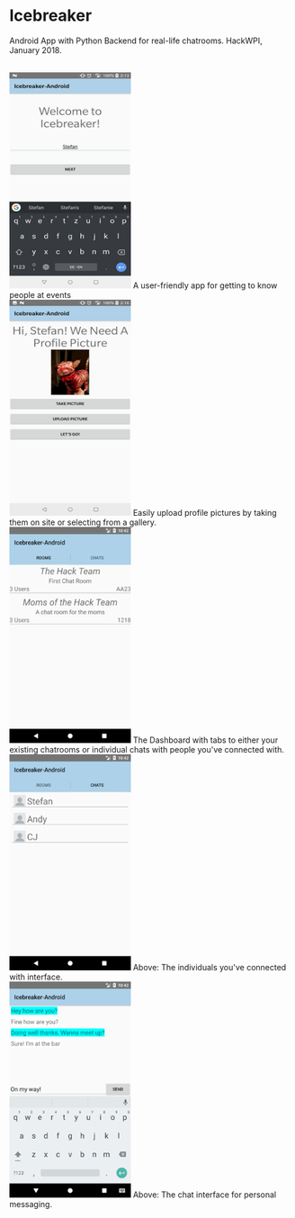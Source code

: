 # Icebreaker
Android App with Python Backend for real-life chatrooms. HackWPI, January 2018. <br /> <br />



<img src="https://github.com/Stefan4472/Icebreaker/blob/master/images/new_user.jpg" width="216" height="384" >
A user-friendly app for getting to know people at events <br />

<img src="https://github.com/Stefan4472/Icebreaker/blob/master/images/profile.jpg" width="216" height="384" >
Easily upload profile pictures by taking them on site or selecting from a gallery. <br />

<img src="https://github.com/Stefan4472/Icebreaker/blob/master/images/Screenshot_1515901356.png" width="216" height="384" >
The Dashboard with tabs to either your existing chatrooms or individual chats with people you've connected with. <br />

<img src="https://github.com/Stefan4472/Icebreaker/blob/master/images/Screenshot_1515901360.png" width="216" height="384" >
Above: The individuals you've connected with interface. <br />

<img src="https://github.com/Stefan4472/Icebreaker/blob/master/images/Screenshot_1515901375.png" width="216" height="384" >
Above: The chat interface for personal messaging. <br />

